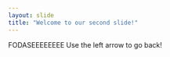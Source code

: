 ```yaml
---
layout: slide
title: "Welcome to our second slide!"
---
```

FODASEEEEEEEE
Use the left arrow to go back!
